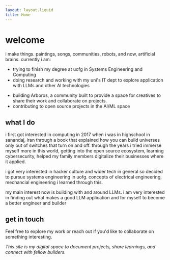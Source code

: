 ```yaml
---
layout: layout.liquid
title: Home
---
```


# welcome

i make things. paintings, songs, communities, robots, and now, artificial brains.
currently i am:
- trying to finish my degree at uofg<hyperlink> in Systems Engineering and Computing
- doing research and working with my uni's IT dept to explore application with LLMs and other AI technologies
* building Arboros, a community built to provide a space for creatives to share their work and collaborate on projects.
* contributing to open source projects in the AI/ML space

## what I do

i first got interested in computing in 2017 when i was in highschool in sanandaj, iran through a book that explained how you can build universes only out of switches that turn on and off. through the years i tried immerse myself more in this world, getting into the open source ecosystem, learning cybersecurity, helped my family members digitalize their businesses where it applied.

i got very interested in hacker culture and wider tech in general so decided to pursue systems engineering in uofg. concepts of electrical engineering, mechancial engineering i learned through this.

my main interest now is building with and around LLMs. i am very interested in finding out what makes a good LLM application and for myself to become a better engineer and builder


## get in touch

Feel free to explore my work or reach out if you'd like to collaborate on something interesting.

*This site is my digital space to document projects, share learnings, and connect with fellow builders.*

